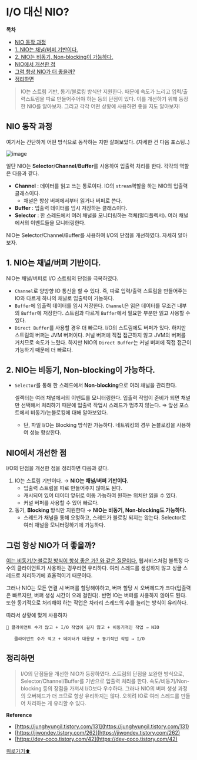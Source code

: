# I/O 대신 NIO?

**목차**
- [NIO 동작 과정](#nio-동작-과정)
- [1. NIO는 채널/버퍼 기반이다.](#1-nio는-채널버퍼-기반이다)
- [2. NIO는 비동기, Non-blocking이 가능하다.](#2-nio는-비동기-non-blocking이-가능하다)
- [NIO에서 개선한 점](#nio에서-개선한-점)
- [그럼 항상 NIO가 더 좋을까?](#그럼-항상-nio가-더-좋을까)
- [정리하면](#정리하면)


> IO는 스트림 기반, 동기/블로킹 방식만 지원한다. 때문에 속도가 느리고 입력/출력스트림을 따로 만들어주어야 하는 등의 단점이 있다. 이를 개선하기 위해 등장한 NIO를 알아보자.
> 그리고 각각 어떤 상황에 사용하면 좋을 지도 알아보자❕
> 

## NIO 동작 과정

여기서는 간단하게 어떤 방식으로 동작하는 지만 살펴보았다. (자세한 건 다음 포스팅..)

![image](https://user-images.githubusercontent.com/77563814/186948835-3a4bab52-1b3d-4311-a412-dbd9039c42b7.png)


일단 NIO는 **Selector**/**Channel**/**Buffer**를 사용하여 입출력 처리를 한다. 각각의 역할은 다음과 같다.

- **Channel** : 데이터를 읽고 쓰는 통로이다. IO의 `stream`역할을 하는 NIO의 입출력 클래스이다. 
  - 채널은 항상 버퍼에서부터 읽거나 버퍼로 쓴다.
- **Buffer** : 입출력 데이터를 임시 저장하는 클래스이다.
- **Selector** : 한 스레드에서 여러 채널을 모니터링하는 객체(멀티플렉서). 여러 채널에서의 이벤트들을 모니터링한다.

NIO는 Selector/Channel/Buffer를 사용하여 I/O의 단점을 개선하였다. 자세히 알아보자.

## 1. NIO는 채널/버퍼 기반이다.

NIO는 채널/버퍼로 I/O 스트림의 단점을 극복하였다.

- `Channel`로 양방향 IO 통신을 할 수 있다. 즉, 따로 입력/출력 스트림을 만들어주는 IO와 다르게 하나의 채널로 입출력이 가능하다.
- `Buffer`에 입출력 데이터를 임시 저장한다. `Channel`은 읽은 데이터를 무조건 내부의 `Buffer`에 저장한다. 스트림과 다르게 `Buffer`에서 필요한 부분만 읽고 사용할 수 있다.
- `Direct Buffer`를 사용할 경우 더 빠르다. I/O의 스트림에도 버퍼가 있다. 하지만 스트림의 버퍼는 JVM 버퍼이다. 커널 버퍼에 직접 접근하지 않고 JVM의 버퍼를 거치므로 속도가 느렸다. 하지만 NIO의 `Direct Buffer`는 커널 버퍼에 직접 접근이 가능하기 때문에 더 빠르다.

## 2. NIO는 비동기, **Non-blocking이 가능하다.**

- `Selector`를 통해 한 스레드에서 **Non-blocking**으로 여러 채널을 관리한다.
    
    셀렉터는 여러 채널에서의 이벤트를 모니터링한다.  입출력 작업이 준비가 되면 채널만 선택해서 처리하기 때문에 입출력 작업시 스레드가 멈추지 않는다. ⇒ 앞선 포스트에서 비동기/논블로킹에 대해 알아보았다.
    
    - 단, 파일 I/O는 Blocking 방식만 가능하다. 네트워킹의 경우 논블로킹을 사용하여 성능 향상한다.

## **NIO에서 개선한 점**

I/O의 단점을 개선한 점을 정리하면 다음과 같다.

1. IO는 스트림 기반이다. → **NIO는 채널/버퍼 기반이다.**
    - 입출력 스트림을 따로 만들어주지 않아도 된다.
    - 캐시되어 있어 데이터 앞뒤로 이동 가능하여 원하는 위치만 읽을 수 있다.
    - 커널 버퍼를 사용할 수 있어 빠르다.
2. 동기, **Blocking** 방식만 지원한다 → **NIO는 비동기, Non-blocking도 가능하다.**
    - 스레드가 채널을 통해 요청하고, 스레드가 블로킹 되지는 않는다. Selector로 여러 채널을 모니터링하기에 가능하다.

## 그럼 항상 NIO가 더 좋을까?

[이는 비동기/논블로킹 방식이 항상 좋은 가? 와 같은 질문이다.](https://github.com/sooyoungh/Today-I-learned/blob/main/IO/blocking_synchronous.md#%ED%95%AD%EC%83%81-%EB%B9%84%EB%8F%99%EA%B8%B0--%EB%85%BC%EB%B8%94%EB%A1%9C%ED%82%B9%EC%9D%B4-%EC%A2%8B%EC%9D%84%EA%B9%8C) 웹서비스처럼 불특정 다수의 클라이언트가 사용하는 경우라면 유리하다. 여러 스레드를 생성하지 않고 싱글 스레드로 처리하기에 효율적이기 때문이다.

그러나 NIO는 모든 연결 시 버퍼를 할당해야하고, 버퍼 할당 시 오버헤드가 크다(입출력은 빠르지만, 버퍼 생성 시간이 오래 걸린다). 반면 IO는 버퍼를 사용하지 않아도 된다. 또한 동기적으로 처리해야 하는 작업은 차라리 스레드의 수를 늘리는 방식이 유리하다. 

따라서 상황에 맞게 사용하자

<aside>
  
    🌟 클라이언트 수가 많고 + I/O 작업이 길지 않고 + 비동기적인 작업 ⇒ NIO

       클라이언트 수가 적고 + 데이터가 대용량 + 동기적인 작업 ⇒ I/O

</aside>

## 정리하면

> I/O의 단점들을 개선한 NIO가 등장하였다. 스트림의 단점을 보완한 방식으로, Selector/Channel/Buffer를 기반으로 입출력 처리를 한다. 속도/비동기/Non-blocking 등의 장점을 가져서 I/O보다 우수하다. 그러나 NIO의 버퍼 생성 과정의 오버헤드가 더 크므로 항상 유리하지는 않다. 오히려 IO로 여러 스레드를 만들어 처리하는 게 유리할 수 있다.
> 

**Reference**

- [https://junghyungil.tistory.com/131](https://junghyungil.tistory.com/131)
- [https://jiwondev.tistory.com/262](https://jiwondev.tistory.com/262)
- [https://dev-coco.tistory.com/42](https://dev-coco.tistory.com/42)


[위로가기⬆](#io-대신-nio)

